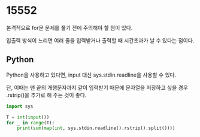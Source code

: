 # 15552

본격적으로 for문 문제를 풀기 전에 주의해야 할 점이 있다.

입출력 방식이 느리면 여러 줄을 입력받거나 출력할 때 시간초과가 날 수 있다는 점이다.

## Python

Python을 사용하고 있다면, input 대신 sys.stdin.readline을 사용할 수 있다.

단, 이때는 맨 끝의 개행문자까지 같이 입력받기 때문에 문자열을 저장하고 싶을 경우 .rstrip()을 추가로 해 주는 것이 좋다.

```python
import sys

T = int(input())
for _ in range(T):
    print(sum(map(int, sys.stdin.readline().rstrip().split())))
```
